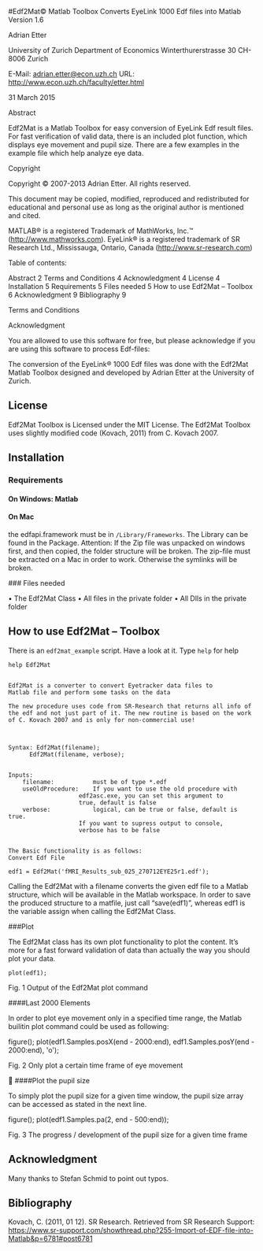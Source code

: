 #Edf2Mat© Matlab ToolboxConverts EyeLink 1000 Edf files into MatlabVersion 1.6Adrian EtterUniversity of ZurichDepartment of EconomicsWinterthurerstrasse 30CH-8006 ZurichE-Mail: adrian.etter@econ.uzh.chURL:	http://www.econ.uzh.ch/faculty/etter.html31 March 2015AbstractEdf2Mat is a Matlab Toolbox for easy conversion of EyeLink Edf result files. For fast verification of valid data, there is an included plot function, which displays eye movement and pupil size. There are a few examples in the example file which help analyze eye data.CopyrightCopyright © 2007-2013 Adrian Etter. All rights reserved.This document may be copied, modified, reproduced and redistributed for educational and personal use as long as the original author is mentioned and cited. MATLAB® is a registered Trademark of MathWorks, Inc.™ (http://www.mathworks.com).EyeLink® is a registered trademark of SR Research Ltd., Mississauga, Ontario, Canada (http://www.sr-research.com)Table of contents:Abstract	2Terms and Conditions	4Acknowledgment	4License	4Installation	5Requirements	5Files needed	5How to use Edf2Mat – Toolbox	6Acknowledgment	9Bibliography	9Terms and ConditionsAcknowledgmentYou are allowed to use this software for free, but please acknowledge if you are using this software to process Edf-files:The conversion of the EyeLink® 1000 Edf files was done with the Edf2Mat Matlab Toolbox designed and developed by Adrian Etter at the University of Zurich.## LicenseEdf2Mat Toolbox is Licensed under the MIT License.The Edf2Mat Toolbox uses slightly modified code (Kovach, 2011) from C. Kovach 2007.## Installation### Requirements#### On Windows: Matlab#### On Mac
the edfapi.framework must be in `/Library/Frameworks`. The Library can be found in the Package. Attention: If the Zip file was unpacked on windows first, and then copied, the folder structure will be broken. The zip-file must be extracted on a Mac in order to work. Otherwise the symlinks will be broken.### Files needed•	The Edf2Mat Class•	All files in the private folder•	All Dlls in the private folder## How to use Edf2Mat – ToolboxThere is an `edf2mat_example` script. Have a look at it.Type `help` for help	help Edf2Mat  	Edf2Mat is a converter to convert Eyetracker data files to  	Matlab file and perform some tasks on the data   	The new procedure uses code from SR-Research that returns all info of  	the edf and not just part of it. The new routine is based on the work  	of C. Kovach 2007 and is only for non-commercial use!      	Syntax: Edf2Mat(filename);          Edf2Mat(filename, verbose); 	
 	Inputs:    	filename:           must be of type *.edf         	useOldProcedure:    If you want to use the old procedure with                        edf2asc.exe, you can set this argument to                        true, default is false    	verbose:            logical, can be true or false, default is true.                        If you want to supress output to console,                         verbose has to be false	The Basic functionality is as follows:	Convert Edf File	edf1 = Edf2Mat('fMRI_Results_sub_025_270712EYE25r1.edf');Calling the Edf2Mat with a filename converts the given edf file to a Matlab structure, which will be available in the Matlab workspace.In order to save the produced structure to a matfile, just call “save(edf1)”, whereas edf1 is the variable assign when calling the Edf2Mat Class.###PlotThe Edf2Mat class has its own plot functionality to plot the content. It’s more for a fast forward validation of data than actually the way you should plot your data.`plot(edf1);`Fig. 1 Output of the Edf2Mat plot command####Last 2000 ElementsIn order to plot eye movement only in a specified time range, the Matlab builitin plot command could be used as following:figure();plot(edf1.Samples.posX(end - 2000:end), edf1.Samples.posY(end - 2000:end), 'o');Fig. 2 Only plot a certain time frame of eye movement####Plot the pupil sizeTo simply plot the pupil size for a given time window, the pupil size array can be accessed as stated in the next line.figure();plot(edf1.Samples.pa(2, end - 500:end));Fig. 3 The progress / development of the pupil size for a given time frame## AcknowledgmentMany thanks to Stefan Schmid to point out typos.
## BibliographyKovach, C. (2011, 01 12). SR Research. Retrieved from SR Research Support: https://www.sr-support.com/showthread.php?255-Import-of-EDF-file-into-Matlab&p=6781#post6781